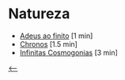 # Natureza

- [Adeus ao finito](./adeus-ao-finito.html) <span class="word-count">[1 min]</span>
- [Chronos](./chronos.html) <span class="word-count">[1.5 min]</span>
- [Infinitas Cosmogonias](./infinitas-cosmogonias.html) <span class="word-count">[3 min]</span>

[<--](../)